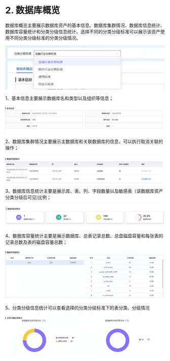 # 2. 数据库概览

数据库概览主要展示数据库资产的基本信息、数据库集群情况、数据库信息统计、数据库容量统计和分类分级信息统计。选择不同的分类分级标准可以展示该资产使用不同分类分级标准的分类分级情况。

![](/data_classification/images/operation/manage/overview/overview_1.png)

1、基本信息主要展示数据库名和类型以及组织等信息；

![](/data_classification/images/operation/manage/overview/overview_2.png)

2、数据库集群情况主要展示主数据库和关联数据库的信息，可以执行取消关联的操作；

 ![](/data_classification/images/operation/manage/overview/overview_3.png)
3、数据库信息统计主要是展示库、表、列、字段数量以及敏感表（该数据库资产分类分级后可见)比例；

![](/data_classification/images/operation/manage/overview/overview_4.png)

4、数据库容量统计主要是展示数据库、总表记录总数、总盘磁盘容量和每张表的记录总数及表的磁盘容量总数；

 ![](/data_classification/images/operation/manage/overview/overview_5.png)

5、分类分级信息统计可以查看选择的分类分级标准下的表分类、分级情况

![](/data_classification/images/operation/manage/overview/overview_6.png)
